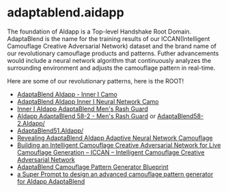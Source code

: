 # adaptablend.aidapp
The foundation of AIdapp is a Top-level Handshake Root Domain. AdaptaBlend is the name for the training results of our ICCAN(Intelligent Camouflage Creative Adversarial Network) dataset and the brand name of our revolutionary camouflage products and patterns. Futher advancements would include a neural network algorithm that continuously analyzes the surrounding environment and adjusts the camouflage pattern in real-time.

Here are some of our revolutionary patterns, here is the ROOT!

- [AdaptaBlend AIdapp - Inner I Camo](https://innerinetwork.gumroad.com/l/gtvbie)
- [AdaptaBlend AIdapp Inner I Neural Network Camo](https://innerinetwork.gumroad.com/l/lnnxfx)
- [Inner I AIdapp AdaptaBlend Men's Rash Guard](https://innerinetwork.gumroad.com/l/sornn)
- [AIdapp AdaptaBlend 58-2 - Men's Rash Guard](https://innerinetwork.gumroad.com/l/gjdssp/) or [AdaptaBlend58-2.AIdapp/](http://adaptablend58-2.aidapp.hns.to/)
- [AdaptaBlend51.AIdapp/](http://adaptablend51.aidapp.hns.to/)
- [Revealing AdaptaBlend AIdapp Adaptive Neural Network Camouflage](https://innerinetcompany.com/2023/07/01/revealing-adaptablend-aidapp-adaptive-neural-network-camouflage/)
- [Building an Intelligent Camouflage Creative Adversarial Network for Live Camouflage Generation – ICCAN – Intelligent Camouflage Creative Adversarial Network](https://innerinetcompany.com/2023/07/02/building-an-intelligent-camouflage-creative-adversarial-network-for-live-camouflage-generation-iccan-intelligent-camouflage-creative-adversarial-network/)
- [AdaptaBlend Camouflage Pattern Generator Blueprint](https://innerinetcompany.com/2023/07/02/adaptablend-camouflage-pattern-generator-blueprint/)
- [a Super Prompt to design an advanced camouflage pattern generator for AIdapp AdaptaBlend](https://innerinetcompany.com/2023/07/02/a-super-prompt-to-design-an-advanced-camouflage-pattern-generator-for-aidapp-adaptablend/)
